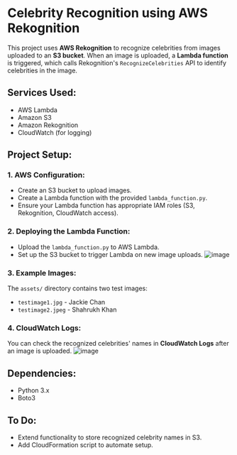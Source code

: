 # Celebrity Recognition using AWS Rekognition

This project uses **AWS Rekognition** to recognize celebrities from images uploaded to an **S3 bucket**. When an image is uploaded, a **Lambda function** is triggered, which calls Rekognition's `RecognizeCelebrities` API to identify celebrities in the image.

## Services Used:
- AWS Lambda
- Amazon S3
- Amazon Rekognition
- CloudWatch (for logging)

## Project Setup:

### 1. AWS Configuration:
- Create an S3 bucket to upload images.
- Create a Lambda function with the provided `lambda_function.py`.
- Ensure your Lambda function has appropriate IAM roles (S3, Rekognition, CloudWatch access).

### 2. Deploying the Lambda Function:
- Upload the `lambda_function.py` to AWS Lambda.
- Set up the S3 bucket to trigger Lambda on new image uploads.
![image](https://github.com/user-attachments/assets/d93d38f1-82de-42c3-b8f9-a4cdd4c16896)

### 3. Example Images:
The `assets/` directory contains two test images:
- `testimage1.jpg` - Jackie Chan
- `testimage2.jpeg` - Shahrukh Khan

### 4. CloudWatch Logs:
You can check the recognized celebrities' names in **CloudWatch Logs** after an image is uploaded.
![image](https://github.com/user-attachments/assets/19756787-ad81-4a33-81f9-1e9c9acac1c0)


## Dependencies:
- Python 3.x
- Boto3

## To Do:
- Extend functionality to store recognized celebrity names in S3.
- Add CloudFormation script to automate setup.
